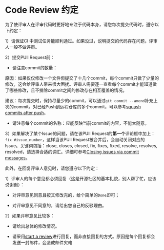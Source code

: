 # Code Review 约定

为了使评审人在评审代码时更好地专注于代码本身，请您每次提交代码时，遵守以下约定：

1）请保证CI 中测试任务能顺利通过。如果没过，说明提交的代码存在问题，评审人一般不做评审。

2）提交PUll Request前：

- 请注意commit的数量：

原因：如果仅仅修改一个文件但提交了十几个commit，每个commit只做了少量的修改，这会给评审人带来很大困扰。评审人需要逐一查看每个commit才能知道做了哪些修改，且不排除commit之间的修改存在相互覆盖的情况。

建议：每次提交时，保持尽量少的commit，可以通过`git commit --amend`补充上次的commit。对已经Push到远程仓库的多个commit，可以参考[squash commits after push](http://stackoverflow.com/questions/5667884/how-to-squash-commits-in-git-after-they-have-been-pushed)。

- 请注意每个commit的名称：应能反映当前commit的内容，不能太随意。

3）如果解决了某个Issue的问题，请在该PUll Request的**第一个**评论框中加上：`fix #issue_number`，这样当该PUll Request被合并后，会自动关闭对应的Issue。关键词包括：close, closes, closed, fix, fixes, fixed, resolve, resolves, resolved，请选择合适的词汇。详细可参考[Closing issues via commit messages](https://help.github.com/articles/closing-issues-via-commit-messages)。

此外，在回复评审人意见时，请您遵守以下约定：

1）评审人的每个意见都必须回复（这是开源社区的基本礼貌，别人帮了忙，应该说谢谢）：

   - 对评审意见同意且按其修改完的，给个简单的`Done`即可；

   - 对评审意见不同意的，请给出您自己的反驳理由。

2）如果评审意见比较多：

   - 请给出总体的修改情况。

   - 请采用[start a review](https://help.github.com/articles/reviewing-proposed-changes-in-a-pull-request/)进行回复，而非直接回复的方式。原因是每个回复都会发送一封邮件，会造成邮件灾难
